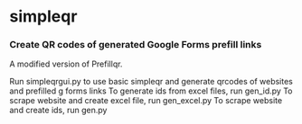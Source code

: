 # simpleqr
### Create QR codes of generated Google Forms prefill links

A modified version of Prefillqr.

Run simpleqrgui.py to use basic simpleqr and generate qrcodes of websites and prefilled g forms links
To generate ids from excel files, run gen_id.py
To scrape website and create excel file, run gen_excel.py
To scrape website and create ids, run gen.py
